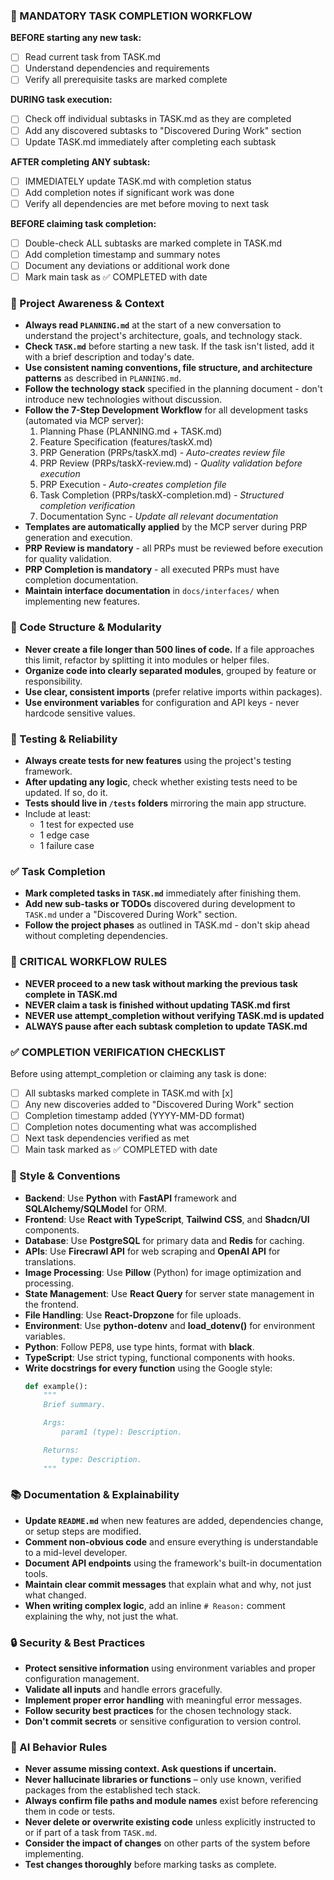 ### 🚨 MANDATORY TASK COMPLETION WORKFLOW
**BEFORE starting any new task:**
- [ ] Read current task from TASK.md
- [ ] Understand dependencies and requirements
- [ ] Verify all prerequisite tasks are marked complete

**DURING task execution:**
- [ ] Check off individual subtasks in TASK.md as they are completed
- [ ] Add any discovered subtasks to "Discovered During Work" section
- [ ] Update TASK.md immediately after completing each subtask

**AFTER completing ANY subtask:**
- [ ] IMMEDIATELY update TASK.md with completion status
- [ ] Add completion notes if significant work was done
- [ ] Verify all dependencies are met before moving to next task

**BEFORE claiming task completion:**
- [ ] Double-check ALL subtasks are marked complete in TASK.md
- [ ] Add completion timestamp and summary notes
- [ ] Document any deviations or additional work done
- [ ] Mark main task as ✅ COMPLETED with date

### 🔄 Project Awareness & Context
- **Always read `PLANNING.md`** at the start of a new conversation to understand the project's architecture, goals, and technology stack.
- **Check `TASK.md`** before starting a new task. If the task isn't listed, add it with a brief description and today's date.
- **Use consistent naming conventions, file structure, and architecture patterns** as described in `PLANNING.md`.
- **Follow the technology stack** specified in the planning document - don't introduce new technologies without discussion.
- **Follow the 7-Step Development Workflow** for all development tasks (automated via MCP server):
  1. Planning Phase (PLANNING.md + TASK.md)
  2. Feature Specification (features/taskX.md)
  3. PRP Generation (PRPs/taskX.md) - *Auto-creates review file*
  4. PRP Review (PRPs/taskX-review.md) - *Quality validation before execution*
  5. PRP Execution - *Auto-creates completion file*
  6. Task Completion (PRPs/taskX-completion.md) - *Structured completion verification*
  7. Documentation Sync - *Update all relevant documentation*
- **Templates are automatically applied** by the MCP server during PRP generation and execution.
- **PRP Review is mandatory** - all PRPs must be reviewed before execution for quality validation.
- **PRP Completion is mandatory** - all executed PRPs must have completion documentation.
- **Maintain interface documentation** in `docs/interfaces/` when implementing new features.

### 🧱 Code Structure & Modularity
- **Never create a file longer than 500 lines of code.** If a file approaches this limit, refactor by splitting it into modules or helper files.
- **Organize code into clearly separated modules**, grouped by feature or responsibility.
- **Use clear, consistent imports** (prefer relative imports within packages).
- **Use environment variables** for configuration and API keys - never hardcode sensitive values.

### 🧪 Testing & Reliability
- **Always create tests for new features** using the project's testing framework.
- **After updating any logic**, check whether existing tests need to be updated. If so, do it.
- **Tests should live in `/tests` folders** mirroring the main app structure.
- Include at least:
  - 1 test for expected use
  - 1 edge case
  - 1 failure case

### ✅ Task Completion
- **Mark completed tasks in `TASK.md`** immediately after finishing them.
- **Add new sub-tasks or TODOs** discovered during development to `TASK.md` under a "Discovered During Work" section.
- **Follow the project phases** as outlined in TASK.md - don't skip ahead without completing dependencies.

### 🚨 CRITICAL WORKFLOW RULES
- **NEVER proceed to a new task without marking the previous task complete in TASK.md**
- **NEVER claim a task is finished without updating TASK.md first**
- **NEVER use attempt_completion without verifying TASK.md is updated**
- **ALWAYS pause after each subtask completion to update TASK.md**

### ✅ COMPLETION VERIFICATION CHECKLIST
Before using attempt_completion or claiming any task is done:
- [ ] All subtasks marked complete in TASK.md with [x]
- [ ] Any new discoveries added to "Discovered During Work" section
- [ ] Completion timestamp added (YYYY-MM-DD format)
- [ ] Completion notes documenting what was accomplished
- [ ] Next task dependencies verified as met
- [ ] Main task marked as ✅ COMPLETED with date

### 📎 Style & Conventions
- **Backend**: Use **Python** with **FastAPI** framework and **SQLAlchemy/SQLModel** for ORM.
- **Frontend**: Use **React with TypeScript**, **Tailwind CSS**, and **Shadcn/UI** components.
- **Database**: Use **PostgreSQL** for primary data and **Redis** for caching.
- **APIs**: Use **Firecrawl API** for web scraping and **OpenAI API** for translations.
- **Image Processing**: Use **Pillow** (Python) for image optimization and processing.
- **State Management**: Use **React Query** for server state management in the frontend.
- **File Handling**: Use **React-Dropzone** for file uploads.
- **Environment**: Use **python-dotenv** and **load_dotenv()** for environment variables.
- **Python**: Follow PEP8, use type hints, format with **black**.
- **TypeScript**: Use strict typing, functional components with hooks.
- **Write docstrings for every function** using the Google style:
  ```python
  def example():
      """
      Brief summary.

      Args:
          param1 (type): Description.

      Returns:
          type: Description.
      """
  ```

### 📚 Documentation & Explainability
- **Update `README.md`** when new features are added, dependencies change, or setup steps are modified.
- **Comment non-obvious code** and ensure everything is understandable to a mid-level developer.
- **Document API endpoints** using the framework's built-in documentation tools.
- **Maintain clear commit messages** that explain what and why, not just what changed.
- **When writing complex logic**, add an inline `# Reason:` comment explaining the why, not just the what.

### 🔒 Security & Best Practices
- **Protect sensitive information** using environment variables and proper configuration management.
- **Validate all inputs** and handle errors gracefully.
- **Implement proper error handling** with meaningful error messages.
- **Follow security best practices** for the chosen technology stack.
- **Don't commit secrets** or sensitive configuration to version control.

### 🧠 AI Behavior Rules
- **Never assume missing context. Ask questions if uncertain.**
- **Never hallucinate libraries or functions** – only use known, verified packages from the established tech stack.
- **Always confirm file paths and module names** exist before referencing them in code or tests.
- **Never delete or overwrite existing code** unless explicitly instructed to or if part of a task from `TASK.md`.
- **Consider the impact of changes** on other parts of the system before implementing.
- **Test changes thoroughly** before marking tasks as complete.
